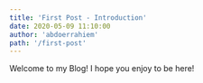 ```yaml
---
title: 'First Post - Introduction'
date: 2020-05-09 11:10:00
author: 'abdoerrahiem'
path: '/first-post'
---
```


Welcome to my Blog! I hope you enjoy to be here!
